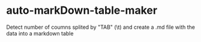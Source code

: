 # auto-markDown-table-maker
Detect number of coumns splited by "TAB" (\t) and create a .md file with the data into a markdown table

